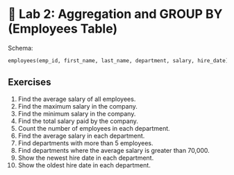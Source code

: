 # 📘 Lab 2: Aggregation and GROUP BY (Employees Table)

Schema:
```sql
employees(emp_id, first_name, last_name, department, salary, hire_date)
```

## Exercises

1. Find the average salary of all employees.  
2. Find the maximum salary in the company.  
3. Find the minimum salary in the company.  
4. Find the total salary paid by the company.  
5. Count the number of employees in each department.  
6. Find the average salary in each department.  
7. Find departments with more than 5 employees.  
8. Find departments where the average salary is greater than 70,000.  
9. Show the newest hire date in each department.  
10. Show the oldest hire date in each department.  
